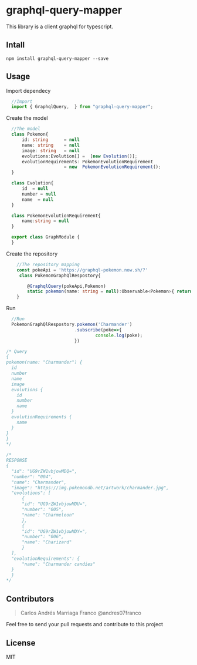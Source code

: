 # graphql-query-mapper

This  library is a client graphql for typescript.

## Intall

    npm install graphql-query-mapper --save

## Usage

 Import  dependecy

  ```typescript
    //Import 
    import { GraphqlQuery,  } from "graphql-query-mapper";
  ```

Create the model

  ```typescript
    //The model
    class Pokemon{
        id: string      = null
        name: string    = null
        image: string   = null
        evolutions:Evolution[] =  [new Evolution()];
        evolutionRequirements: PokemonEvolutionRequirement 
                        = new  PokemonEvolutionRequirement();
    }

    class Evolution{
        id  = null
        number = null
        name  = null
    }

    class PokemonEvolutionRequirement{
        name:string = null
    }

    export class GraphModule {
    }

```
Create the repository
```typescript
    //The repository mapping
    const pokeApi = 'https://graphql-pokemon.now.sh/?'
     class PokemonGraphQlRespostory{

        @GraphqlQuery(pokeApi,Pokemon)
        static pokemon(name: string = null):Observable<Pokemon>{ return }
    }
```
Run 
  ```typescript
    //Run
    PokemonGraphQlRespostory.pokemon('Charmander')
                            .subscribe(poke=>{
                                    console.log(poke); 
                            })

/* Query 
{
  pokemon(name: "Charmander") {
    id
    number
    name
    image
    evolutions {
      id
      number
      name
    }
    evolutionRequirements {
      name
    }
  }
}
*/

/*
RESPONSE
{
    "id": "UG9rZW1vbjowMDQ=",
    "number": "004",
    "name": "Charmander",
    "image": "https://img.pokemondb.net/artwork/charmander.jpg",
    "evolutions": [
        {
        "id": "UG9rZW1vbjowMDU=",
        "number": "005",
        "name": "Charmeleon"
        },
        {
        "id": "UG9rZW1vbjowMDY=",
        "number": "006",
        "name": "Charizard"
        }
    ],
    "evolutionRequirements": {
        "name": "Charmander candies"
    }
    }
*/


  ```
## Contributors
> Carlos Andrés Marriaga  Franco @andres07franco

Feel free to send your pull requests and contribute to this project

## License
 
 MIT
